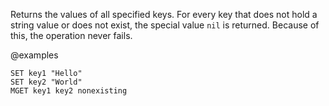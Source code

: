 Returns the values of all specified keys.
For every key that does not hold a string value or does not exist, the special
value `nil` is returned.
Because of this, the operation never fails.

@examples

```cli
SET key1 "Hello"
SET key2 "World"
MGET key1 key2 nonexisting
```
